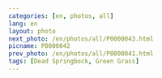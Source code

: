 ```yaml
---
categories: [en, photos, all]
lang: en
layout: photo
next_photo: /en/photos/all/P0000043.html
picname: P0000042
prev_photo: /en/photos/all/P0000041.html
tags: [Dead Springbock, Green Grass]
---
```

